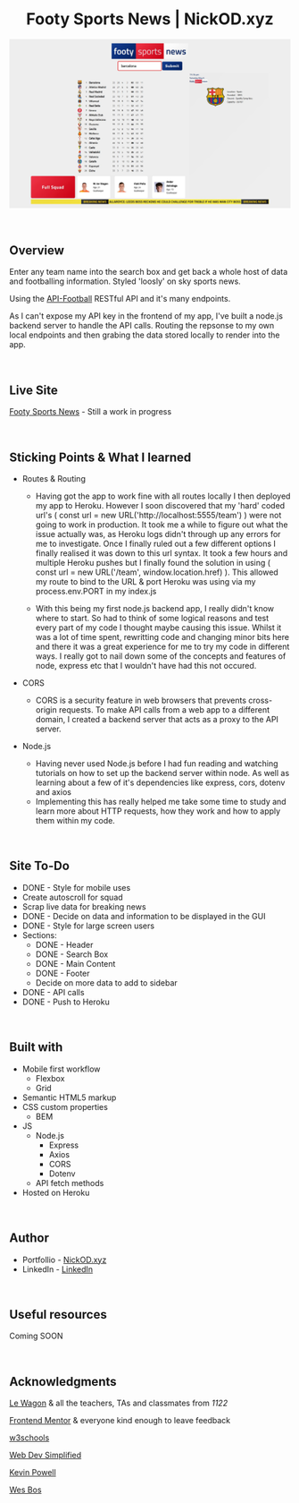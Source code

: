 <h1 align="center">Footy Sports News | NickOD.xyz</h1>

![Screenshot of site](./public/images/Footy-Sports-News.jpg)

<br>

## Overview

Enter any team name into the search box and get back a whole host of data and footballing information. Styled 'loosly' on sky sports news.

Using the [API-Football](https://www.api-football.com/) RESTful API and it's many endpoints.

As I can't expose my API key in the frontend of my app, I've built a node.js backend server to handle the API calls. Routing the repsonse to my own local endpoints and then grabing the data stored locally to render into the app.

<br>

## Live Site

[Footy Sports News](https://footy-sports-news.herokuapp.com/) - Still a work in progress

<br>

## Sticking Points & What I learned

- Routes & Routing

  - Having got the app to work fine with all routes locally I then deployed my app to Heroku. However I soon discovered that my 'hard' coded url's ( const url = new URL('http://localhost:5555/team') ) were not going to work in production. It took me a while to figure out what the issue actually was, as Heroku logs didn't through up any errors for me to investigate. Once I finally ruled out a few different options I finally realised it was down to this url syntax. It took a few hours and multiple Heroku pushes but I finally found the solution in using ( const url = new URL('/team', window.location.href) ). This allowed my route to bind to the URL & port Heroku was using via my process.env.PORT in my index.js

  - With this being my first node.js backend app, I really didn't know where to start. So had to think of some logical reasons and test every part of my code I thought maybe causing this issue. Whilst it was a lot of time spent, rewritting code and changing minor bits here and there it was a great experience for me to try my code in different ways. I really got to nail down some of the concepts and features of node, express etc that I wouldn't have had this not occured.

- CORS

  - CORS is a security feature in web browsers that prevents cross-origin requests. To make API calls from a web app to a different domain, I created a backend server that acts as a proxy to the API server.

- Node.js
  - Having never used Node.js before I had fun reading and watching tutorials on how to set up the backend server within node. As well as learning about a few of it's dependencies like express, cors, dotenv and axios
  - Implementing this has really helped me take some time to study and learn more about HTTP requests, how they work and how to apply them within my code.

<br>

## Site To-Do

- DONE - Style for mobile uses
- Create autoscroll for squad
- Scrap live data for breaking news
- DONE - Decide on data and information to be displayed in the GUI
- DONE - Style for large screen users
- Sections:
  - DONE - Header
  - DONE - Search Box
  - DONE - Main Content
  - DONE - Footer
  - Decide on more data to add to sidebar
- DONE - API calls
- DONE - Push to Heroku

<br>

## Built with

- Mobile first workflow
  - Flexbox
  - Grid
- Semantic HTML5 markup
- CSS custom properties
  - BEM
- JS
  - Node.js
    - Express
    - Axios
    - CORS
    - Dotenv
  - API fetch methods
- Hosted on Heroku

<br>

## Author

- Portfollio - [NickOD.xyz](http://www.NickOD.xyz)
- LinkedIn - [LinkedIn](https://www.linkedin.com/in/nick-odonoghue/)

<br>

## Useful resources

Coming SOON

<br>

## Acknowledgments

[Le Wagon](https://www.lewagon.com/) & all the teachers, TAs and classmates from <em>1122</em>

[Frontend Mentor](https://www.frontendmentor.io/) & everyone kind enough to leave feedback

[w3schools](https://www.w3schools.com/)

[Web Dev Simplified](https://www.youtube.com/WebDevSimplified)

[Kevin Powell](https://www.youtube.com/kepowob)

[Wes Bos](https://wesbos.com/)
